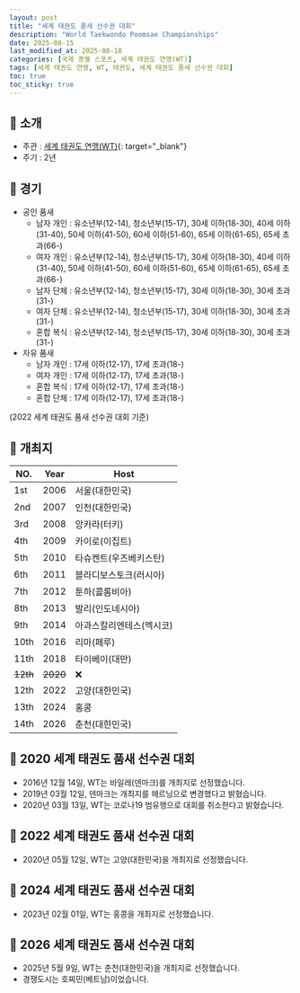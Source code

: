 ```yaml
---
layout: post
title: "세계 태권도 품새 선수권 대회"
description: "World Taekwondo Poomsae Championships"
date: 2025-08-15
last_modified_at: 2025-08-18
categories: [국제 종별 스포츠, 세계 태권도 연맹(WT)]
tags: [세계 태권도 연맹, WT, 태권도, 세계 태권도 품새 선수권 대회]
toc: true
toc_sticky: true
---
```

## 📜 소개
* 주관 : [세계 태권도 연맹(WT)](https://www.worldtaekwondo.org/index.html){: target="_blank"}
* 주기 : 2년

## 📜 경기
* 공인 품새
  * 남자 개인 : 유소년부(12-14), 청소년부(15-17), 30세 이하(18-30), 40세 이하(31-40), 50세 이하(41-50), 60세 이하(51-60), 65세 이하(61-65), 65세 초과(66-)
  * 여자 개인 : 유소년부(12-14), 청소년부(15-17), 30세 이하(18-30), 40세 이하(31-40), 50세 이하(41-50), 60세 이하(51-60), 65세 이하(61-65), 65세 초과(66-)
  * 남자 단체 : 유소년부(12-14), 청소년부(15-17), 30세 이하(18-30), 30세 초과(31-)
  * 여자 단체 : 유소년부(12-14), 청소년부(15-17), 30세 이하(18-30), 30세 초과(31-)
  * 혼합 복식 : 유소년부(12-14), 청소년부(15-17), 30세 이하(18-30), 30세 초과(31-)
* 자유 품새
  * 남자 개인 : 17세 이하(12-17), 17세 초과(18-)
  * 여자 개인 : 17세 이하(12-17), 17세 초과(18-)
  * 혼합 복식 : 17세 이하(12-17), 17세 초과(18-)
  * 혼합 단체 : 17세 이하(12-17), 17세 초과(18-)

(2022 세계 태권도 품새 선수권 대회 기준)

## 📜 개최지

<html>
    <head>
        <meta charset="UTF-8">
    </head>
    <body>
        <table>
            <thead>
                <tr class="header-row">
                    <th class="col-no">NO.</th>
                    <th class="col-year">Year</th>
                    <th class="col-host">Host</th>
                </tr>
            </thead>
            <tbody>
                <tr class="korea-host-bg">
                    <td><span class="korea-host">1st</span></td>
                    <td><span class="korea-host">2006</span></td>
                    <td><span class="korea-host">서울(대한민국)</span></td>
                </tr>
                <tr class="korea-host-bg">
                    <td><span class="korea-host">2nd</span></td>
                    <td><span class="korea-host">2007</span></td>
                    <td><span class="korea-host">인천(대한민국)</span></td>
                </tr>
                <tr>
                    <td>3rd</td>
                    <td>2008</td>
                    <td>앙카라(터키)</td>
                </tr>
                <tr>
                    <td>4th</td>
                    <td>2009</td>
                    <td>카이로(이집트)</td>
                </tr>
                <tr>
                    <td>5th</td>
                    <td>2010</td>
                    <td>타슈켄트(우즈베키스탄)</td>
                </tr>
                <tr>
                    <td>6th</td>
                    <td>2011</td>
                    <td>블라디보스토크(러시아)</td>
                </tr>
                <tr>
                    <td>7th</td>
                    <td>2012</td>
                    <td>툰하(콜롬비아)</td>
                </tr>
                <tr>
                    <td>8th</td>
                    <td>2013</td>
                    <td>발리(인도네시아)</td>
                </tr>
                <tr>
                    <td>9th</td>
                    <td>2014</td>
                    <td>아과스칼리엔테스(멕시코)</td>
                </tr>
                <tr>
                    <td>10th</td>
                    <td>2016</td>
                    <td>리마(페루)</td>
                </tr>
                <tr>
                    <td>11th</td>
                    <td>2018</td>
                    <td>타이베이(대만)</td>
                </tr>
                <tr>
                    <td><del>12th</del></td>
                    <td><del>2020</del></td>
                    <td>❌</td>
                </tr>
                <tr class="korea-host-bg">
                    <td><span class="korea-host">12th</span></td>
                    <td><span class="korea-host">2022</span></td>
                    <td><span class="korea-host">고양(대한민국)</span></td>
                </tr>
                <tr>
                    <td>13th</td>
                    <td>2024</td>
                    <td>홍콩</td>
                </tr>
                <tr class="korea-host-bg">
                    <td><span class="korea-host">14th</span></td>
                    <td><span class="korea-host">2026</span></td>
                    <td><span class="korea-host">춘천(대한민국)</span></td>
                </tr>
            </tbody>
        </table>
    </body>
</html>

## 📜 2020 세계 태권도 품새 선수권 대회
* 2016년 12월 14일, WT는 바일레(덴마크)를 개최지로 선정했습니다.
* 2019년 03월 12일, 덴마크는 개최지를 헤르닝으로 변경했다고 밝혔습니다.
* 2020년 03월 13일, WT는 코로나19 범유행으로 대회를 취소한다고 밝혔습니다.

## 📜 2022 세계 태권도 품새 선수권 대회
* 2020년 05월 12일, WT는 <span class="korea-host">고양(대한민국)</span>을 개최지로 선정했습니다.

## 📜 2024 세계 태권도 품새 선수권 대회
* 2023년 02월 01일, WT는 <span class="foreign-host">홍콩</span>을 개최지로 선정했습니다.

## 📜 2026 세계 태권도 품새 선수권 대회
* 2025년 5월 9일, WT는 <span class="korea-host">춘천(대한민국)</span>을 개최지로 선정했습니다.
* 경쟁도시는 호찌민(베트남)이었습니다.
